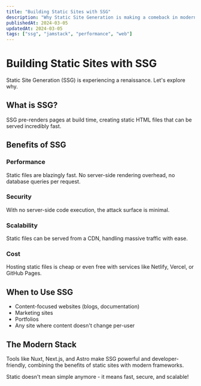 ```yaml
---
title: "Building Static Sites with SSG"
description: "Why Static Site Generation is making a comeback in modern web development"
publishedAt: 2024-03-05
updatedAt: 2024-03-05
tags: ["ssg", "jamstack", "performance", "web"]
---
```


# Building Static Sites with SSG

Static Site Generation (SSG) is experiencing a renaissance. Let's explore why.

## What is SSG?

SSG pre-renders pages at build time, creating static HTML files that can be served incredibly fast.

## Benefits of SSG

### Performance
Static files are blazingly fast. No server-side rendering overhead, no database queries per request.

### Security
With no server-side code execution, the attack surface is minimal.

### Scalability
Static files can be served from a CDN, handling massive traffic with ease.

### Cost
Hosting static files is cheap or even free with services like Netlify, Vercel, or GitHub Pages.

## When to Use SSG

- Content-focused websites (blogs, documentation)
- Marketing sites
- Portfolios
- Any site where content doesn't change per-user

## The Modern Stack

Tools like Nuxt, Next.js, and Astro make SSG powerful and developer-friendly, combining the benefits of static sites with modern frameworks.

Static doesn't mean simple anymore - it means fast, secure, and scalable!
